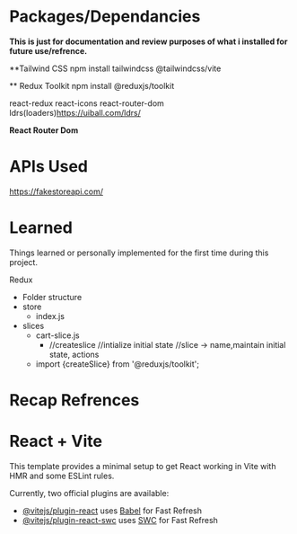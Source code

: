 # Packages/Dependancies
**This is just for documentation and review purposes of what i installed for future use/refrence.**

**Tailwind CSS
npm install tailwindcss @tailwindcss/vite

** Redux Toolkit
npm install @reduxjs/toolkit

react-redux react-icons react-router-dom ldrs(loaders)https://uiball.com/ldrs/<!--react-loader-spinner(not yet supported by react 19)-->

**React Router Dom**   
<!-- npm install react-router-dom 

**Tailwind Css (Using Vite)**   
npm install tailwindcss @tailwindcss/vite -->


# APIs Used
https://fakestoreapi.com/
<!-- https://forkify-api.herokuapp.com/v2 -->


# Learned
Things learned or personally implemented for the first time during this project.

Redux
- Folder structure
- store 
  - index.js
- slices
  - cart-slice.js
    - //createslice
      //intialize initial state
      //slice -> name,maintain initial state, actions
   - import {createSlice} from '@reduxjs/toolkit';


<!-- Tailwind Css (Using Vite)   
npm install tailwindcss @tailwindcss/vite
https://tailwindcss.com/docs/installation/using-vite -->

# Recap Refrences  
<!-- Example can delete
   - API handling 
   - React Router
-->






# React + Vite

This template provides a minimal setup to get React working in Vite with HMR and some ESLint rules.

Currently, two official plugins are available:

- [@vitejs/plugin-react](https://github.com/vitejs/vite-plugin-react/blob/main/packages/plugin-react/README.md) uses [Babel](https://babeljs.io/) for Fast Refresh
- [@vitejs/plugin-react-swc](https://github.com/vitejs/vite-plugin-react-swc) uses [SWC](https://swc.rs/) for Fast Refresh
